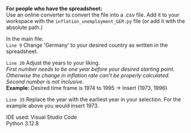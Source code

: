 **For people who have the spreadsheet:**  
Use an online converter to convert the file into a .csv file.
Add it to your workspace with the `inflation_unemployment_GER.py` file (or add it with the absolute path.)

In the main file:  
`Line 9` Change 'Germany' to your desired country as written in the spreadsheet.

`Line 20` Adjust the years to your liking.  
*First number needs to be one year before your desired starting point. Otherwise the change in inflation rate can't be properly calculated.*  
*Second number is not inclusive.*  
**Example:** Desired time frame is 1974 to 1995 -> Insert (1973, 1996)  

`Line 35` Replace the year with the earliest year in your selection. For the example above you would insert 1973.

IDE used: Visual Studio Code  
Python 3.12.8
